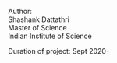 Author:  
Shashank Dattathri  
Master of Science  
Indian Institute of Science

Duration of project: 
Sept 2020-

